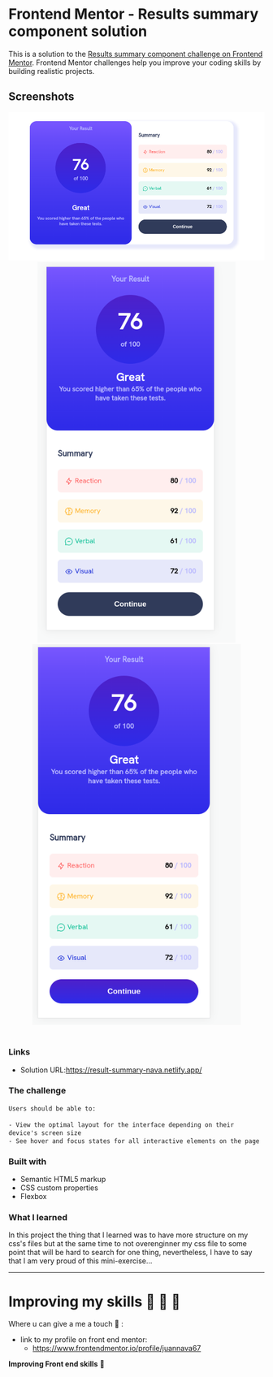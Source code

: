 # Frontend Mentor - Results summary component solution

This is a solution to the [Results summary component challenge on Frontend Mentor](https://www.frontendmentor.io/challenges/results-summary-component-CE_K6s0maV). Frontend Mentor challenges help you improve your coding skills by building realistic projects. 


## Screenshots
<div style="text-align: center;">
    <img src="./assets/images/result/desktop-design.png" >
    <img src="./assets/images/result/mobile-design.png" height="750px">
    <img src="./assets/images/result/mobile-design-active.png" height="750px">
</div>
<br>

### Links
- Solution URL:https://result-summary-nava.netlify.app/

### The challenge
    Users should be able to:

    - View the optimal layout for the interface depending on their device's screen size
    - See hover and focus states for all interactive elements on the page

### Built with

- Semantic HTML5 markup
- CSS custom properties
- Flexbox

### What I learned

In this project the thing that I learned was to have more structure on my css's files but at the same time to not overenginner my css file to some point that will be hard to search for one thing, nevertheless, I have to say that I am very proud of this mini-exercise...

------  
<h1>Improving my skills 🚀 🚀 🚀</h1

### Where u can give a me a touch 🤙 : 

- link to my profile on front end mentor:
    * https://www.frontendmentor.io/profile/juannava67


**Improving Front end skills** 🚀
